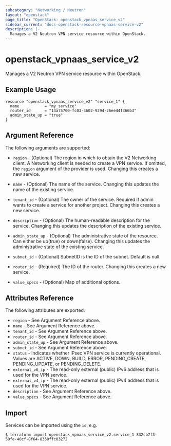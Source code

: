 ```yaml
---
subcategory: "Networking / Neutron"
layout: "openstack"
page_title: "OpenStack: openstack_vpnaas_service_v2"
sidebar_current: "docs-openstack-resource-vpnaas-service-v2"
description: |-
  Manages a V2 Neutron VPN service resource within OpenStack.
---
```


# openstack\_vpnaas\_service\_v2

Manages a V2 Neutron VPN service resource within OpenStack.

## Example Usage

```hcl
resource "openstack_vpnaas_service_v2" "service_1" {
  name           = "my_service"
  router_id      = "14a75700-fc03-4602-9294-26ee44f366b3"
  admin_state_up = "true"
}
```

## Argument Reference

The following arguments are supported:

* `region` - (Optional) The region in which to obtain the V2 Networking client.
    A Networking client is needed to create a VPN service. If omitted, the
    `region` argument of the provider is used. Changing this creates a new
    service.

* `name` - (Optional) The name of the service. Changing this updates the name of
    the existing service.

* `tenant_id` - (Optional) The owner of the service. Required if admin wants to
    create a service for another project. Changing this creates a new service.

* `description` - (Optional) The human-readable description for the service.
    Changing this updates the description of the existing service.

* `admin_state_up` - (Optional) The administrative state of the resource. Can either be up(true) or down(false).
    Changing this updates the administrative state of the existing service.

* `subnet_id` - (Optional) SubnetID is the ID of the subnet. Default is null.

* `router_id` - (Required) The ID of the router. Changing this creates a new service.

* `value_specs` - (Optional) Map of additional options.

## Attributes Reference

The following attributes are exported:

* `region` - See Argument Reference above.
* `name` - See Argument Reference above.
* `tenant_id` - See Argument Reference above.
* `router_id` - See Argument Reference above.
* `admin_state_up` - See Argument Reference above.
* `subnet_id` - See Argument Reference above.
* `status` - Indicates whether IPsec VPN service is currently operational. Values are ACTIVE, DOWN, BUILD, ERROR, PENDING_CREATE, PENDING_UPDATE, or PENDING_DELETE.
* `external_v6_ip` - The read-only external (public) IPv6 address that is used for the VPN service.
* `external_v4_ip` - The read-only external (public) IPv4 address that is used for the VPN service.
* `description` - See Argument Reference above.
* `value_specs` - See Argument Reference above.

## Import

Services can be imported using the `id`, e.g.

```
$ terraform import openstack_vpnaas_service_v2.service_1 832cb7f3-59fe-40cf-8f64-8350ffc03272
```
